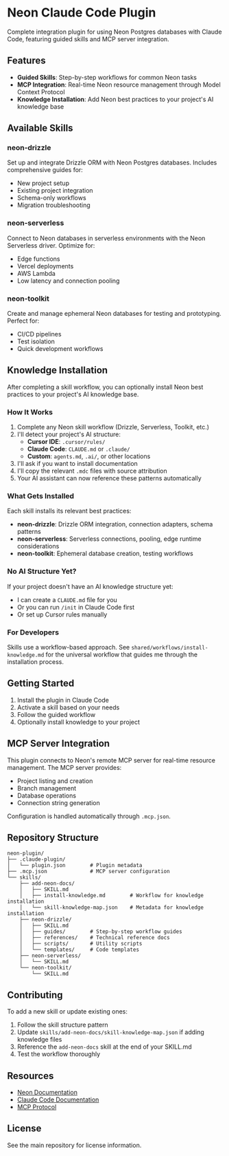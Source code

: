 # Neon Claude Code Plugin

Complete integration plugin for using Neon Postgres databases with Claude Code, featuring guided skills and MCP server integration.

## Features

- **Guided Skills**: Step-by-step workflows for common Neon tasks
- **MCP Integration**: Real-time Neon resource management through Model Context Protocol
- **Knowledge Installation**: Add Neon best practices to your project's AI knowledge base

## Available Skills

### neon-drizzle
Set up and integrate Drizzle ORM with Neon Postgres databases. Includes comprehensive guides for:
- New project setup
- Existing project integration
- Schema-only workflows
- Migration troubleshooting

### neon-serverless
Connect to Neon databases in serverless environments with the Neon Serverless driver. Optimize for:
- Edge functions
- Vercel deployments
- AWS Lambda
- Low latency and connection pooling

### neon-toolkit
Create and manage ephemeral Neon databases for testing and prototyping. Perfect for:
- CI/CD pipelines
- Test isolation
- Quick development workflows

## Knowledge Installation

After completing a skill workflow, you can optionally install Neon best practices to your project's AI knowledge base.

### How It Works

1. Complete any Neon skill workflow (Drizzle, Serverless, Toolkit, etc.)
2. I'll detect your project's AI structure:
   - **Cursor IDE**: `.cursor/rules/`
   - **Claude Code**: `CLAUDE.md` or `.claude/`
   - **Custom**: `agents.md`, `.ai/`, or other locations
3. I'll ask if you want to install documentation
4. I'll copy the relevant `.mdc` files with source attribution
5. Your AI assistant can now reference these patterns automatically

### What Gets Installed

Each skill installs its relevant best practices:

- **neon-drizzle**: Drizzle ORM integration, connection adapters, schema patterns
- **neon-serverless**: Serverless connections, pooling, edge runtime considerations
- **neon-toolkit**: Ephemeral database creation, testing workflows

### No AI Structure Yet?

If your project doesn't have an AI knowledge structure yet:
- I can create a `CLAUDE.md` file for you
- Or you can run `/init` in Claude Code first
- Or set up Cursor rules manually

### For Developers

Skills use a workflow-based approach. See `shared/workflows/install-knowledge.md` for the universal workflow that guides me through the installation process.

## Getting Started

1. Install the plugin in Claude Code
2. Activate a skill based on your needs
3. Follow the guided workflow
4. Optionally install knowledge to your project

## MCP Server Integration

This plugin connects to Neon's remote MCP server for real-time resource management. The MCP server provides:
- Project listing and creation
- Branch management
- Database operations
- Connection string generation

Configuration is handled automatically through `.mcp.json`.

## Repository Structure

```
neon-plugin/
├── .claude-plugin/
│   └── plugin.json        # Plugin metadata
├── .mcp.json              # MCP server configuration
└── skills/
    ├── add-neon-docs/
    │   ├── SKILL.md
    │   ├── install-knowledge.md        # Workflow for knowledge installation
    │   └── skill-knowledge-map.json    # Metadata for knowledge installation
    ├── neon-drizzle/
    │   ├── SKILL.md
    │   ├── guides/        # Step-by-step workflow guides
    │   ├── references/    # Technical reference docs
    │   ├── scripts/       # Utility scripts
    │   └── templates/     # Code templates
    ├── neon-serverless/
    │   └── SKILL.md
    └── neon-toolkit/
        └── SKILL.md
```

## Contributing

To add a new skill or update existing ones:
1. Follow the skill structure pattern
2. Update `skills/add-neon-docs/skill-knowledge-map.json` if adding knowledge files
3. Reference the `add-neon-docs` skill at the end of your SKILL.md
4. Test the workflow thoroughly

## Resources

- [Neon Documentation](https://neon.tech/docs)
- [Claude Code Documentation](https://docs.claude.com/en/docs/claude-code)
- [MCP Protocol](https://modelcontextprotocol.io)

## License

See the main repository for license information.
